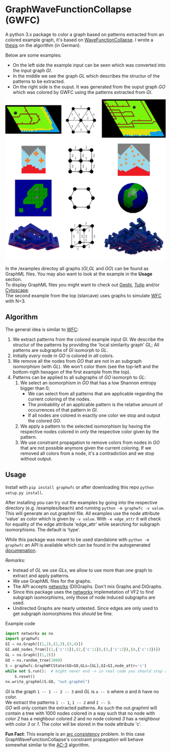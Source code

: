 # GraphWaveFunctionCollapse (GWFC)

A python 3.x package to color a graph based on patterns extracted from an colored example graph, it's based on [WaveFunctionCollapse](https://github.com/mxgmn/WaveFunctionCollapse).
I wrote a [thesis](/thesis.pdf) on the algorithm (in German).

Below are some examples:
* On the left side the example input can be seen which was converted into the input graph *GI*.
* In the middle we see the graph *GL* which describes the structur of the patterns to be extracted.
* On the right side is the ouput. It was generated from the ouput graph *GO* which was colored by GWFC using the patterns extracted from *GI*. 

![overview.png](/examples/overview.png)

In the /examples directoy all graphs (*GI*,*GL* and *GO*) can be found as GraphML files. You may also want to look at the example in the **Usage** section.  
To display GraphML files you might want to check out [Gephi](https://gephi.org), [Tulip](http://tulip.labri.fr/TulipDrupal) and/or [Cytoscape](http://www.cytoscape.org/).  
The second example from the top (starcave) uses graphs to simulate [WFC](https://github.com/mxgmn/WaveFunctionCollapse) with N=3.  

## Algorithm
The general idea is similar to [WFC](https://github.com/mxgmn/WaveFunctionCollapse):
1. We extract patterns from the colored example input *GI*. We describe the structur of the patterns by providing the 'local similarity graph' *GL*; All patterns are subgraphs of *GI* isomorph to *GL*.
2. Initially *every* node in *GO* is colored in *all* colors.
3. We remove all the nodes from *GO* that are not in an subgraph isomorphism (with *GL*). We won't color them (see the top-left and the bottom-rigth hexagon of the first example from the top).
4. Patterns can be applied to all subgraphs of *GO* isomorph to *GL*:
    1. We select an isomorphism in *GO* that has a low Shannon entropy bigger than 0; 
        * We can select from all patterns that are applicable regarding the current coloring of the nodes. 
        * The probability of an applicable pattern is the relative amount of occurrences of that pattern in *GI*. 
        * If all nodes are colored in exactly one color we stop and output the colored *GO*.
    2. We apply a pattern to the selected isomorphism by having the respective nodes colored in *only* the respective color given by the pattern.
    3. We use constraint propagation to remove colors from nodes in *GO* that are not possible anymore given the current coloring. If we removed all colors from a node, it's a contradiction and we stop without output.

## Usage
Install with `pip install graphwfc` or after downloading this repo `python setup.py install`.

After installing you can try out the examples by going into the respective directory (e.g. /examples/beach) and running `python -m graphwfc -v value`. This will generate an out.graphml file.
All examples use the node attribute 'value' as color which is given by `-v value`.
With `-e edge_attr` it will check for equality of the edge attribute 'edge_attr' while searching for subgraph isomorphisms. The default is 'type'.

While this package was meant to be used standalone with `python -m graphwfc` an API is available which can be found in the autogenerated [documenation](https://lamelizard.github.io/GraphWaveFunctionCollapse/graphwfc.html).

*Remarks*:
* Instead of *GL* we use *GLs*, we allow to use more than one graph to extract and apply patterns.
* We use GraphML files for the graphs.
* The API accepts [networkx](https://networkx.github.io/) (DI)Graphs. Don't mix Graphs and DiGraphs.
* Since this package uses the [networkx](https://networkx.github.io/) implemetation of VF2 to find subgraph isomorphisms, only those of node induced subgraphs are used.
* Undirected Graphs are nearly untested. Since edges are only used to get subgraph isomorphisms this _should_ be fine.

Example code
```python
import networkx as nx
import graphwfc
GI = nx.Graph([(1,2),(2,3),(3,4)])
GI.add_nodes_from([(1,{'c':1}),(2,{'c':1}),(3,{'c':2}),(4,{'c':3})])
GL = nx.Graph([(1,2)])
GO = nx.random_tree(1000)
S = graphwfc.GraphWFCState(GO=GO,GLs=[GL],GI=GI,node_attr='c')
while not S.run():  # might never end -> in real code you should stop after some tries
    S.reset()
nx.write_graphml(S.GO, "out.graphml")
```
*GI* is the graph `1 -- 1 -- 2 -- 3` and *GL* is `a -- b` where *a* and *b* have no color.  
We extract the patterns `1 -- 1`, `1 -- 2` and `2 -- 3`.  
*GO* will only contain the extracted patterns. As such the out.graphml will contain a tree with 1000 nodes colored in a way
such that no node with color *2* has a neighbour colored *2* and no node colored *3* has a neighbour with color *3* or *1*. The color will be stored in the node attribute 'c'.

**Fun Fact**: This example is an [arc consistency](https://en.wikipedia.org/wiki/Local_consistency#Arc_consistency) problem. In this case GraphWaveFunctionCollapse's constraint propagation will behave somewhat similar to the [AC-3](https://en.wikipedia.org/wiki/AC-3_algorithm) algorithm.
